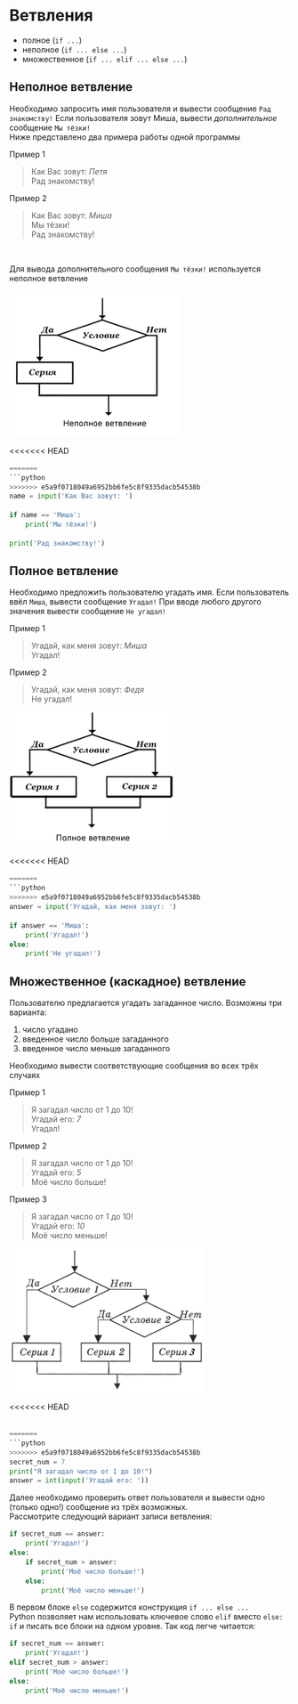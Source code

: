 # Ветвления
* полное (`if ...`)
* неполное (`if ... else ...`)
* множественное (`if ... elif ... else ...`)

## Неполное ветвление

Необходимо запросить имя пользователя и вывести сообщение `Рад знакомству!` Если пользователя зовут Миша, вывести _дополнительное_ сообщение `Мы тёзки!`  
Ниже представлено два примера работы одной программы

Пример 1
> Как Вас зовут: _Петя_  
> Рад знакомству! 

Пример 2
> Как Вас зовут: _Миша_  
> Мы тёзки!  
> Рад знакомству!

&nbsp;

Для вывода дополнительного сообщения `Мы тёзки!` используется неполное ветвление 

![image info](./pics/pic1.png)

<<<<<<< HEAD
```Python
=======
```python
>>>>>>> e5a9f0718049a6952bb6fe5c8f9335dacb54538b
name = input('Как Вас зовут: ')

if name == 'Миша':
    print('Мы тёзки!')

print('Рад знакомству!')
```

## Полное ветвление

Необходимо предложить пользователю угадать имя. Если пользователь ввёл `Миша`, вывести сообщение `Угадал!` При вводе любого другого значения вывести сообщение `Не угадал!`

Пример 1 
> Угадай, как меня зовут: _Миша_  
> Угадал!  

Пример 2 
> Угадай, как меня зовут: _Федя_  
> Не угадал!  

![image info](./pics/pic2.png)

<<<<<<< HEAD
```Python
=======
```python
>>>>>>> e5a9f0718049a6952bb6fe5c8f9335dacb54538b
answer = input('Угадай, как меня зовут: ')

if answer == 'Миша':
    print('Угадал!')
else:
    print('Не угадал!')
```

## Множественное (каскадное) ветвление

Пользователю предлагается угадать загаданное число. Возможны три варианта:

1. число угадано
2. введенное число больше загаданного
3. введенное число меньше загаданного

Необходимо вывести соответствующие сообщения во всех трёх случаях

Пример 1 
> Я загадал число от 1 до 10!  
> Угадай его: _7_  
> Угадал!  

Пример 2
> Я загадал число от 1 до 10!  
> Угадай его: _5_  
> Моё число больше!

Пример 3
> Я загадал число от 1 до 10!  
> Угадай его: _10_  
> Моё число меньше!

![image info](./pics/pic3.png)

<<<<<<< HEAD
```Python

=======
```python
>>>>>>> e5a9f0718049a6952bb6fe5c8f9335dacb54538b
secret_num = 7
print("Я загадал число от 1 до 10!")
answer = int(input('Угадай его: '))
```
Далее необходимо проверить ответ пользователя и вывести одно (только одно!) сообщение из трёх возможных.  
Рассмотрите следующий вариант записи ветвления:

```python
if secret_num == answer:
    print('Угадал!')
else:
    if secret_num > answer:
        print('Моё число больше!')
    else:
        print('Моё число меньше!')
```

В первом блоке `else` содержится конструкция `if ... else ...`  
Python позволяет нам использовать ключевое слово `elif` вместо `else: if` и писать все блоки на одном уровне. Так код легче читается:

```python
if secret_num == answer:
    print('Угадал!')
elif secret_num > answer:
    print('Моё число больше!')
else:
    print('Моё число меньше!')
```
